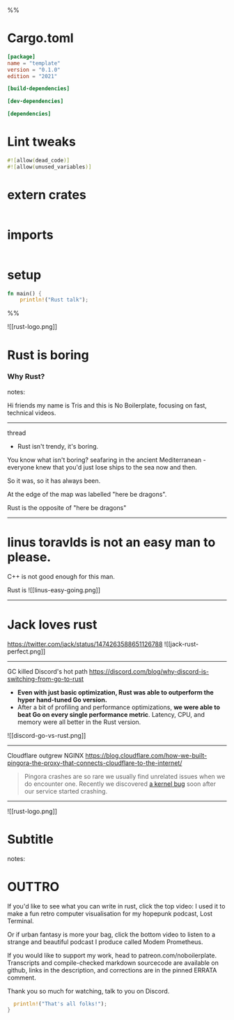 %%
<style>
:root {--r-code-font: "FiraCode Nerd Font";}
</style>

# Cargo.toml 
```toml
[package]
name = "template"
version = "0.1.0"
edition = "2021"

[build-dependencies]

[dev-dependencies]

[dependencies]
```

# Lint tweaks
```rust
#![allow(dead_code)]
#![allow(unused_variables)]
```

# extern crates

```rust

```

# imports
```rust
```

# setup

```rust
fn main() {
	println!("Rust talk");

```
%%

![[rust-logo.png]]

# Rust is boring
### Why Rust?

notes:

Hi friends my name is Tris and this is No Boilerplate, focusing on fast, technical videos.

---

thread 
- Rust isn't trendy, it's boring.

You know what isn't boring? seafaring in the ancient Mediterranean - everyone knew that you'd just lose ships to the sea now and then.

So it was, so it has always been.

At the edge of the map was labelled "here be dragons".

Rust is the opposite of "here be dragons"


---
# linus toravlds is not an easy man to please.

C++ is not good enough for this man.

Rust is
![[linus-easy-going.png]]

---



# Jack loves rust 

https://twitter.com/jack/status/1474263588651126788
![[jack-rust-perfect.png]]

---

GC killed Discord's hot path 
https://discord.com/blog/why-discord-is-switching-from-go-to-rust
- **Even with just basic optimization, Rust was able to outperform the hyper hand-tuned Go version.**
- After a bit of profiling and performance optimizations, **we were able to beat Go on every single performance metric**. Latency, CPU, and memory were all better in the Rust version.

![[discord-go-vs-rust.png]]

---

Cloudflare outgrew NGINX
https://blog.cloudflare.com/how-we-built-pingora-the-proxy-that-connects-cloudflare-to-the-internet/

> Pingora crashes are so rare we usually find unrelated issues when we do encounter one. Recently we discovered [a kernel bug](https://lkml.org/lkml/2022/3/15/6) soon after our service started crashing.
---

![[rust-logo.png]]

# Subtitle 


notes:

# OUTTRO

If you'd like to see what you can write in rust, click the top video: I used it to make a fun retro computer visualisation for my hopepunk podcast, Lost Terminal.

Or if urban fantasy is more your bag, click the bottom video to listen to a strange and beautiful podcast I produce called Modem Prometheus.

If you would like to support my work, head to patreon.com/noboilerplate.
Transcripts and compile-checked markdown sourcecode are available on github, links in the description, and corrections are in the pinned ERRATA comment.

Thank you so much for watching, talk to you on Discord.

```rust
  println!("That's all folks!");
} 
```